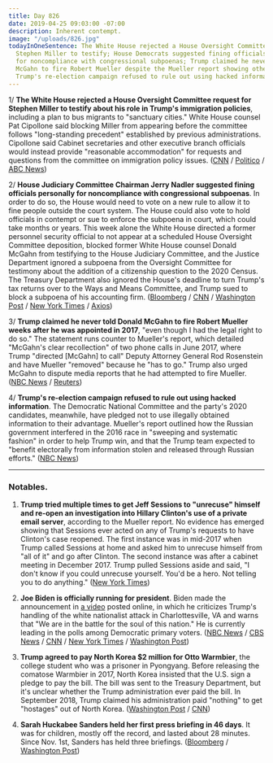 ```yaml
---
title: Day 826
date: 2019-04-25 09:03:00 -07:00
description: Inherent contempt.
image: "/uploads/826.jpg"
todayInOneSentence: The White House rejected a House Oversight Committee request for
  Stephen Miller to testify; House Democrats suggested fining officials personally
  for noncompliance with congressional subpoenas; Trump claimed he never told Donald
  McGahn to fire Robert Mueller despite the Mueller report showing otherwise; and
  Trump's re-election campaign refused to rule out using hacked information.
---
```


1/ **The White House rejected a House Oversight Committee request for Stephen Miller to testify about his role in Trump's immigration policies**, including a plan to bus migrants to "sanctuary cities." White House counsel Pat Cipollone said blocking Miller from appearing before the committee follows "long-standing precedent" established by previous administrations. Cipollone said Cabinet secretaries and other executive branch officials would instead provide "reasonable accommodation" for requests and questions from the committee on immigration policy issues. ([CNN](https://www.cnn.com/2019/04/24/politics/white-house-stephen-miller-testify-immigration/index.html) / [Politico](https://www.politico.com/story/2019/04/25/stephen-miller-testify-house-1289871) / [ABC News](https://abcnews.go.com/Politics/white-house-blocks-senior-aide-testifying-congress-immigration/story?id=62623091))

2/ **House Judiciary Committee Chairman Jerry Nadler suggested fining officials personally for noncompliance with congressional subpoenas**. In order to do so, the House would need to vote on a new rule to allow it to fine people outside the court system. The House could also vote to hold officials in contempt or sue to enforce the subpoena in court, which could take months or years. This week alone the White House directed a former personnel security official to not appear at a scheduled House Oversight Committee deposition, blocked former White House counsel Donald McGahn from testifying to the House Judiciary Committee, and the Justice Department ignored a subpoena from the Oversight Committee for testimony about the addition of a citizenship question to the 2020 Census. The Treasury Department also ignored the House's deadline to turn Trump's tax returns over to the Ways and Means Committee, and Trump sued to block a subpoena of his accounting firm. ([Bloomberg](https://www.bloomberg.com/news/articles/2019-04-24/democrats-weigh-fines-for-trump-officials-who-spurn-subpoenas) / [CNN](https://www.cnn.com/2019/04/24/politics/democrats-courts-white-house-subpoenas/index.html) / [Washington Post](https://www.washingtonpost.com/politics/trumps-defiance-puts-pressure-on-congresss-ability-to-check-the-president/2019/04/24/eb98e9b6-65df-11e9-82ba-fcfeff232e8f_story.html) / [New York Times](https://www.nytimes.com/2019/04/24/us/politics/donald-trump-subpoenas.html) / [Axios](https://www.axios.com/democrats-congress-oversight-trump-6a82c768-ea76-4298-a1f9-c49a098c3bd4.html))

3/ **Trump claimed he never told Donald McGahn to fire Robert Mueller weeks after he was appointed in 2017**, "even though I had the legal right to do so." The statement runs counter to Mueller's report, which detailed "McGahn's clear recollection" of two phone calls in June 2017, where Trump "directed \[McGahn\] to call" Deputy Attorney General Rod Rosenstein and have Mueller "removed" because he "has to go." Trump also urged McGahn to dispute media reports that he had attempted to fire Mueller. ([NBC News](https://www.nbcnews.com/politics/donald-trump/trump-claims-he-never-told-mcgahn-fire-mueller-mcgahn-mueller-n998411) / [Reuters](https://www.reuters.com/article/us-usa-trump/trump-denies-telling-white-house-counsel-to-fire-mueller-idUSKCN1S11I6))

4/ **Trump's re-election campaign refused to rule out using hacked information**. The Democratic National Committee and the party's 2020 candidates, meanwhile, have pledged not to use illegally obtained information to their advantage. Mueller's report outlined how the Russian government interfered in the 2016 race in "sweeping and systematic fashion" in order to help Trump win, and that the Trump team expected to "benefit electorally from information stolen and released through Russian efforts." ([NBC News](https://www.nbcnews.com/politics/2020-election/trump-campaign-won-t-commit-staying-away-hacked-material-n998156))

---

### Notables.

1. **Trump tried multiple times to get Jeff Sessions to "unrecuse" himself and re-open an investigation into Hillary Clinton's use of a private email server**, according to the Mueller report. No evidence has emerged showing that Sessions ever acted on any of Trump's requests to have Clinton's case reopened. The first instance was in mid-2017 when Trump called Sessions at home and asked him to unrecuse himself from "all of it" and go after Clinton. The second instance was after a cabinet meeting in December 2017. Trump pulled Sessions aside and said, "I don't know if you could unrecuse yourself. You'd be a hero. Not telling you to do anything." ([New York Times](https://www.nytimes.com/2019/04/24/us/politics/jeff-sessions-hillary-clinton-donald-trump.html))

2. **Joe Biden is officially running for president**. Biden made the announcement in [a video](https://www.c-span.org/video/?460138-2/vice-president-joe-biden-announces-2020-presidential-campaign) posted online, in which he criticizes Trump's handling of the white nationalist attack in Charlottesville, VA and warns that "We are in the battle for the soul of this nation." He is currently leading in the polls among Democratic primary voters. ([NBC News](https://www.nbcnews.com/politics/2020-election/joe-biden-launches-2020-presidential-run-n998236) / [CBS News](https://www.cbsnews.com/news/joe-biden-2020-former-vice-president-running-for-president-watch-video-announcement-today-2019-04-25/) / [CNN](https://www.cnn.com/2019/04/25/politics/joe-biden-2020-president/index.html) / [New York Times](https://www.nytimes.com/2019/04/25/us/politics/joe-biden-2020-announcement.html) / [Washington Post](https://www.washingtonpost.com/politics/former-vice-president-joe-biden-jumps-into-white-house-race/2019/04/25/093ff596-0aef-11e9-88e3-989a3e456820_story.html?noredirect=on))

3. **Trump agreed to pay North Korea $2 million for Otto Warmbier**, the college student who was a prisoner in Pyongyang. Before releasing the comatose Warmbier in 2017, North Korea insisted that the U.S. sign a pledge to pay the bill. The bill was sent to the Treasury Department, but it's unclear whether the Trump administration ever paid the bill. In September 2018, Trump claimed his administration paid "nothing" to get "hostages" out of North Korea. ([Washington Post](https://www.washingtonpost.com/world/asia_pacific/north-korea-issued-2-million-bill-for-comatose-otto-warmbiers-care/2019/04/25/0e8022a0-66ad-11e9-a698-2a8f808c9cfb_story.html) / [CNN](https://www.cnn.com/2019/04/25/politics/otto-warmbier-north-korea-comatose-bill/))

4. **Sarah Huckabee Sanders held her first press briefing in 46 days**. It was for children, mostly off the record, and lasted about 28 minutes. Since Nov. 1st, Sanders has held three briefings. ([Bloomberg](https://www.bloomberg.com/news/articles/2019-04-25/sarah-huckabee-sanders-kids-briefing) / [Washington Post](https://www.washingtonpost.com/politics/2019/04/25/sarah-sanderss-briefings-minutes-reporters-minutes-small-children/))